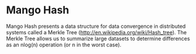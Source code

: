 # Mango Hash

Mango Hash presents a data structure for data convergence in distributed systems called a Merkle Tree (http://en.wikipedia.org/wiki/Hash_tree). The Merkle Tree allows us to summarize large datasets to determine differences as an  nlog(n) operation (or n in the worst case).
